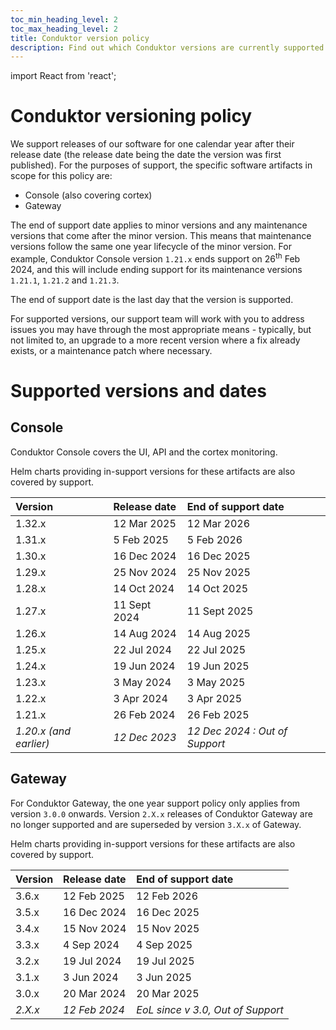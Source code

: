 ```yaml
---
toc_min_heading_level: 2
toc_max_heading_level: 2
title: Conduktor version policy
description: Find out which Conduktor versions are currently supported 
---
```

import React from 'react';

# Conduktor versioning policy 

We support releases of our software for one calendar year after their release date (the release date being the date the version was first published). For the purposes of support, the specific software artifacts in scope for this policy are:

* Console (also covering cortex)
* Gateway

The end of support date applies to minor versions and any maintenance versions that come after the minor version. This means that maintenance versions follow the same one year lifecycle of the minor version. For example, Conduktor Console version `1.21.x` ends support on 26<sup>th</sup> Feb 2024, and this will include ending support for its maintenance versions `1.21.1`, `1.21.2` and `1.21.3`.

The end of support date is the last day that the version is supported.

For supported versions, our support team will work with you to address issues you may have through the most appropriate means - typically, but not limited to, an upgrade to a more recent version where a fix already exists, or a maintenance patch where necessary.

# Supported versions and dates

## Console

Conduktor Console covers the UI, API and the cortex monitoring.

Helm charts providing in-support versions for these artifacts are also covered by support.

| **Version**            | **Release date** | **End of support date**        |
| :--------------------- | :--------------- | :----------------------------- |
| 1.32.x                 | 12 Mar 2025      | 12 Mar 2026                    |
| 1.31.x                 | 5 Feb 2025       | 5 Feb 2026                     |
| 1.30.x                 | 16 Dec 2024      | 16 Dec 2025                    |
| 1.29.x                 | 25 Nov 2024      | 25 Nov 2025                    |
| 1.28.x                 | 14 Oct 2024      | 14 Oct 2025                    |
| 1.27.x                 | 11 Sept 2024     | 11 Sept 2025                   |
| 1.26.x                 | 14 Aug 2024      | 14 Aug 2025                    |
| 1.25.x                 | 22 Jul 2024      | 22 Jul 2025                    |
| 1.24.x                 | 19 Jun 2024      | 19 Jun 2025                    |
| 1.23.x                 | 3 May 2024       | 3 May 2025                     |
| 1.22.x                 | 3 Apr 2024       | 3 Apr 2025                     |
| 1.21.x                 | 26 Feb 2024      | 26 Feb 2025                    |
| *1.20.x (and earlier)* | *12 Dec 2023*    | *12 Dec 2024 : Out of Support* |

## Gateway

For Conduktor Gateway, the one year support policy only applies from version `3.0.0` onwards. Version `2.X.x` releases of Conduktor Gateway are no longer supported and are superseded by version `3.X.x` of Gateway.

Helm charts providing in-support versions for these artifacts are also covered by support.

| **Version** | **Release date**  | **End of support date**           |
| :---------- | :---------------- | :-------------------------------- |
| 3.6.x       | 12 Feb 2025       | 12 Feb 2026                       |
| 3.5.x       | 16 Dec 2024       | 16 Dec 2025                       |
| 3.4.x       | 15 Nov 2024       | 15 Nov 2025                       |
| 3.3.x       | 4 Sep 2024        | 4 Sep 2025                        |
| 3.2.x       | 19 Jul 2024       | 19 Jul 2025                       |
| 3.1.x       | 3 Jun 2024        | 3 Jun 2025                        |
| 3.0.x       | 20 Mar 2024       | 20 Mar 2025                       |
| *2.X.x*     | *12 Feb 2024*     | *EoL since v 3.0, Out of Support* |

